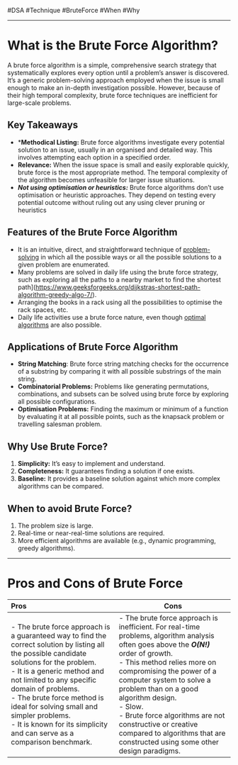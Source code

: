#DSA #Technique #BruteForce #When #Why
___
# What is the Brute Force Algorithm?
A brute force algorithm is a simple, comprehensive search strategy that systematically explores every option until a problem’s answer is discovered. It’s a generic problem-solving approach employed when the issue is small enough to make an in-depth investigation possible. However, because of their high temporal complexity, brute force techniques are inefficient for large-scale problems.

## Key Takeaways
- ***Methodical Listing:** Brute force algorithms investigate every potential solution to an issue, usually in an organised and detailed way. This involves attempting each option in a specified order.
- **Relevance:** When the issue space is small and easily explorable quickly, brute force is the most appropriate method. The temporal complexity of the algorithm becomes unfeasible for larger issue situations.
- ***Not using optimisation or heuristics:*** Brute force algorithms don’t use optimisation or heuristic approaches. They depend on testing every potential outcome without ruling out any using clever pruning or heuristics

## Features of the Brute Force Algorithm
- It is an intuitive, direct, and straightforward technique of [problem-solving](https://www.geeksforgeeks.org/how-to-approach-a-coding-problem/) in which all the possible ways or all the possible solutions to a given problem are enumerated.
- Many problems are solved in daily life using the brute force strategy, such as exploring all the paths to a nearby market to find the shortest path](https://www.geeksforgeeks.org/dijkstras-shortest-path-algorithm-greedy-algo-7/).
- Arranging the books in a rack using all the possibilities to optimise the rack spaces, etc.
- Daily life activities use a brute force nature, even though [optimal algorithms](https://www.geeksforgeeks.org/optimization-techniques-set-1-modulus/) are also possible.

## Applications of Brute Force Algorithm
- **String Matching**: Brute force string matching checks for the occurrence of a substring by comparing it with all possible substrings of the main string.
- **Combinatorial Problems:** Problems like generating permutations, combinations, and subsets can be solved using brute force by exploring all possible configurations.
- **Optimisation Problems:** Finding the maximum or minimum of a function by evaluating it at all possible points, such as the knapsack problem or travelling salesman problem.

## Why Use Brute Force?
1. **Simplicity:** It’s easy to implement and understand.
2. **Completeness:** It guarantees finding a solution if one exists.
3. **Baseline:** It provides a baseline solution against which more complex algorithms can be compared.

## When to avoid Brute Force?
1. The problem size is large.
2. Real-time or near-real-time solutions are required.
3. More efficient algorithms are available (e.g., dynamic programming, greedy algorithms).

___
# Pros and Cons of Brute Force
| Pros                                                                                                                                                                                                                                                                                                                                                                                   | Cons                                                                                                                                                                                                                                                                                                                                                                                                                           |
| :------------------------------------------------------------------------------------------------------------------------------------------------------------------------------------------------------------------------------------------------------------------------------------------------------------------------------------------------------------------------------------- | ------------------------------------------------------------------------------------------------------------------------------------------------------------------------------------------------------------------------------------------------------------------------------------------------------------------------------------------------------------------------------------------------------------------------------ |
| - The brute force approach is a guaranteed way to find the correct solution by listing all the possible candidate solutions for the problem.<br>- It is a generic method and not limited to any specific domain of problems.<br>- The brute force method is ideal for solving small and simpler problems.<br>- It is known for its simplicity and can serve as a comparison benchmark. | - The brute force approach is inefficient. For real-time problems, algorithm analysis often goes above the ***O(N!)*** order of growth.<br>- This method relies more on compromising the power of a computer system to solve a problem than on a good algorithm design.<br>- Slow.<br>- Brute force algorithms are not constructive or creative compared to algorithms that are constructed using some other design paradigms. |
